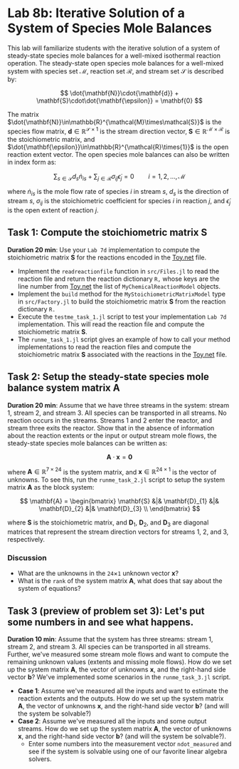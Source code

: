 # Lab 8b: Iterative Solution of a System of Species Mole Balances
This lab will familiarize students with the iterative solution of a system of steady-state species mole balances for a well-mixed isothermal reaction operation. The steady-state open species mole balances for a well-mixed system with species set $\mathcal{M}$, 
reaction set $\mathcal{R}$, and stream set $\mathcal{S}$ is described by:

$$
\dot{\mathbf{N}}\cdot{\mathbf{d}} + \mathbf{S}\cdot\dot{\mathbf{\epsilon}} = \mathbf{0}
$$

The matrix $\dot{\mathbf{N}}\in\mathbb{R}^{\mathcal{M}\times\mathcal{S}}$ is the species flow matrix, 
$\mathbf{d}\in\mathbb{R}^{\mathcal{S}\times{1}}$ is the stream direction vector,
$\mathbf{S}\in\mathbb{R}^{\mathcal{M}\times\mathcal{R}}$ is the stoichiometric matrix, 
and $\dot{\mathbf{\epsilon}}\in\mathbb{R}^{\mathcal{R}\times{1}}$ is the open reaction extent vector.
The open species mole balances can also be written in index form as:

$$
\sum_{s\in\mathcal{S}}d_{s}\dot{n}_{is} + \sum_{j\in\mathcal{R}}\sigma_{ij}\dot{\epsilon}_{j} = 0\qquad{i=1,2,\dots,\mathcal{M}}
$$

where $\dot{n}_{is}$ is the mole flow rate of species $i$ in stream $s$, $d_{s}$ is the direction of stream $s$,
$\sigma_{ij}$ is the stoichiometric coefficient for species $i$ in reaction $j$, and $\dot{\epsilon}_{j}$ is the open extent of reaction $j$.

## Task 1: Compute the stoichiometric matrix $\mathbf{S}$
__Duration 20 min__: Use your `Lab 7d` implementation to compute the stoichiometric matrix $\mathbf{S}$ for the reactions encoded in the [Toy.net](/data/Toy.net) file.
* Implement the `readreactionfile` function in `src/Files.jl` to read the reaction file and return the reaction dictionary `R,` whose keys are the line number from [Toy.net](/data/Toy.net)   the list of `MyChemicalReactionModel` objects. 
* Implement the `build` method for the `MyStoichiometricMatrixModel` type in `src/Factory.jl` to build the stoichiometric matrix $\mathbf{S}$ from the reaction dictionary `R.` 
* Execute the `testme_task_1.jl` script to test your implementation `Lab 7d` implementation. This will read the reaction file and compute the stoichiometric matrix $\mathbf{S}$.
* The `runme_task_1.jl` script gives an example of how to call your method implementations to read the reaction files and compute the stoichiometric matrix $\mathbf{S}$ associated with the reactions in the [Toy.net](/data/Toy.net) file.

## Task 2: Setup the steady-state species mole balance system matrix $\mathbf{A}$
__Duration 20 min__: Assume that we have three streams in the system: stream 1, stream 2, and stream 3. All species can be transported in all streams. 
No reaction occurs in the streams.
Streams 1 and 2 enter the reactor, and stream three exits the reactor. Show that in the absence of information about the reaction extents or the input or output stream mole flows, the steady-state species mole balances can be written as:

$$
\mathbf{A}\cdot\mathbf{x} = \mathbf{0}
$$

where $\mathbf{A}\in\mathbb{R}^{\mathcal{7}\times\mathcal{24}}$ is the system matrix, and $\mathbf{x}\in\mathbb{R}^{\mathcal{24}\times{1}}$ is the vector of unknowns. To see this, run the `runme_task_2.jl` script to setup the system matrix $\mathbf{A}$ as the block system:

$$
\mathbf{A} = \begin{bmatrix}
\mathbf{S} &|& \mathbf{D}_{1} &|& \mathbf{D}_{2} &|& \mathbf{D}_{3} \\
\end{bmatrix}
$$

where $\mathbf{S}$ is the stoichiometric matrix, and $\mathbf{D}_{1}$, $\mathbf{D}_{2}$, and $\mathbf{D}_{3}$ are diagonal matrices that represent the stream direction vectors for streams 1, 2, and 3, respectively.

### Discussion
* What are the unknowns in the `24`$\times$`1` unknown vector $\mathbf{x}$?
* What is the `rank` of the system matrix $\mathbf{A}$, what does that say about the system of equations? 

## Task 3 (preview of problem set 3): Let's put some numbers in and see what happens.
__Duration 10 min__: Assume that the system has three streams: stream 1, stream 2, and stream 3. All species can be transported in all streams.
Further, we've measured some stream mole flows and want to compute the remaining unknown values (extents and missing mole flows). How do we set up the system matrix $\mathbf{A}$, the vector of unknowns $\mathbf{x}$, and the right-hand side vector $\mathbf{b}$? We've implemented some scenarios in the `runme_task_3.jl` script.
* __Case 1__: Assume we've measured all the inputs and want to estimate the reaction extents and the outputs. How do we set up the system matrix $\mathbf{A}$, the vector of unknowns $\mathbf{x}$, and the right-hand side vector $\mathbf{b}$? (and will the system be solvable?)
* __Case 2__: Assume we've measured all the inputs and some output streams. How do we set up the system matrix $\mathbf{A}$, the vector of unknowns $\mathbf{x}$, and the right-hand side vector $\mathbf{b}$? (and will the system be solvable?). 
    * Enter some numbers into the measurement vector `ndot_measured` and see if the system is solvable using one of our favorite linear algebra solvers.
